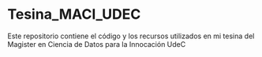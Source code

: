 # Tesina_MACI_UDEC
Este repositorio contiene el código y los recursos utilizados en mi tesina del Magister en Ciencia de Datos para la Innocación UdeC
